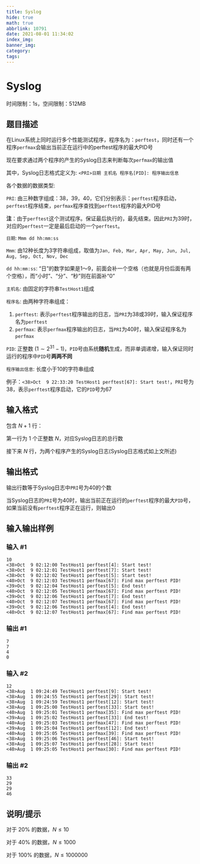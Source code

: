```yaml
---
title: Syslog
hide: true
math: true
abbrlink: 10791
date: 2021-08-01 11:34:02
index_img:
banner_img:
category:
tags:
---
```

# Syslog
时间限制：1s，空间限制：512MB

## 题目描述
在Linux系统上同时运行多个性能测试程序，程序名为：`perftest`，同时还有一个程序`perfmax`会输出当前正在运行中的perftest程序的最大PID号

现在要求通过两个程序的产生的Syslog日志来判断每次`perfmax`的输出值

其中，Syslog日志格式定义为: `<PRI>日期 主机名 程序名[PID]: 程序输出信息`

各个数据的数据类型: 

`PRI`: 由三种数字组成：38，39，40，它们分别表示：`perftest`程序启动，`perftest`程序结束，`perfmax`程序查找到`perftest`程序的最大PID号

**注**：由于`perftest`这个测试程序。保证最后执行的，最先结束。因此`PRI`为39时，对应的`perftest`一定是最后启动的一个`perftest`。

`日期`: `Mmm dd hh:mm:ss`

`Mmm`: 由12种长度为3字符串组成，取值为`Jan, Feb, Mar, Apr, May, Jun, Jul, Aug, Sep, Oct, Nov, Dec`

`dd hh:mm:ss`: “日”的数字如果是1～9，前面会补一个空格（也就是月份后面有两个空格），而“小时”、“分”、“秒”则在前面补“0”

`主机名`: 由固定的字符串`TestHost1`组成

`程序名`: 由两种字符串组成：

1. `perftest`: 表示`perftest`程序输出的日志，当`PRI`为38或39时，输入保证程序名为`perftest`
2. `perfmax`: 表示`perfmax`程序输出的日志，当`PRI`为40时，输入保证程序名为`perfmax`

`PID`: 正整数 $(1\sim 2^{31}-1)$，`PID`号由系统**随机**生成，而非单调递增，输入保证同时运行的程序中`PID`号**两两不同**

`程序输出信息`: 长度小于10的字符串组成

例子：`<38>Oct  9 22:33:20 TestHost1 perftest[67]: Start test!`，`PRI`号为38，表示`perftest`程序启动，它的`PID`号为67


## 输入格式

包含 $N+1$ 行：

第一行为 $1$ 个正整数 $N$，对应Syslog日志的总行数

接下来 $N$ 行，为两个程序产生的Syslog日志(Syslog日志格式如上文所述)

## 输出格式

输出行数等于Syslog日志中`PRI`号为40的个数

当Syslog日志的`PRI`号为40时，输出当前正在运行的`perftest`程序的最大`PID`号，如果当前没有`perftest`程序正在运行，则输出0

## 输入输出样例

### 输入 #1
```
10
<38>Oct  9 02:12:00 TestHost1 perftest[4]: Start test!
<38>Oct  9 02:12:01 TestHost1 perftest[7]: Start test!
<38>Oct  9 02:12:02 TestHost1 perftest[5]: Start test!
<40>Oct  9 02:12:03 TestHost1 perfmax[67]: Find max perftest PID!
<39>Oct  9 02:12:04 TestHost1 perftest[5]: End test!
<40>Oct  9 02:12:05 TestHost1 perfmax[67]: Find max perftest PID!
<39>Oct  9 02:12:06 TestHost1 perftest[7]: End test!
<40>Oct  9 02:12:07 TestHost1 perfmax[67]: Find max perftest PID!
<39>Oct  9 02:12:06 TestHost1 perftest[4]: End test!
<40>Oct  9 02:12:07 TestHost1 perfmax[67]: Find max perftest PID!
```
### 输出 #1

```
7
7
4
0
```

### 输入 #2
```
12
<38>Aug  1 09:24:49 TestHost1 perftest[9]: Start test!
<38>Aug  1 09:24:55 TestHost1 perftest[29]: Start test!
<38>Aug  1 09:24:59 TestHost1 perftest[12]: Start test!
<38>Aug  1 09:25:00 TestHost1 perftest[33]: Start test!
<40>Aug  1 09:25:01 TestHost1 perfmax[35]: Find max perftest PID!
<39>Aug  1 09:25:02 TestHost1 perftest[33]: End test!
<40>Aug  1 09:25:03 TestHost1 perfmax[47]: Find max perftest PID!
<39>Aug  1 09:25:04 TestHost1 perftest[12]: End test!
<40>Aug  1 09:25:05 TestHost1 perfmax[39]: Find max perftest PID!
<38>Aug  1 09:25:06 TestHost1 perftest[46]: Start test!
<38>Aug  1 09:25:07 TestHost1 perftest[28]: Start test!
<40>Aug  1 09:25:05 TestHost1 perfmax[30]: Find max perftest PID!
```

### 输出 #2
```
33
29
29
46
```

## 说明/提示

对于 $20\%$ 的数据，$N\leqslant 10$

对于 $40\%$ 的数据，$N\leqslant 1000$

对于 $100\%$ 的数据，$N\leqslant 1000000$
